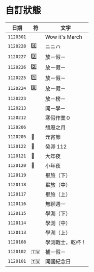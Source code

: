# 自訂狀態
日期 | 符 | 文字
--- | --- | ---
`1120301` | | Wow it's March
`1120228` | 4️⃣ | ニニハ
`1120227` | 3️⃣ | 放－假－
`1120226` | 2️⃣ | 放－假－
`1120225` | 1️⃣ | 放－假－
`1120224` | 0️⃣ | 放－假－
`1120223` | | 放－榜－
`1120213` | | 開－學－
`1120212` | | 寒假作業０
`1120206` | | 頹廢之月
`1120205` | 🏮 | 元宵節
`1120122` | 🐰 | 癸卯 112
`1120121` | 🏮 | 大年夜
`1120120` | 🏮 | 小年夜
`1120119` | | 畢旅（下）
`1120118` | | 畢旅（中）
`1120117` | | 畢旅（上）
`1120116` | | 無聊週一
`1120115` | | 學測（下）
`1120114` | | 學測（中）
`1120113` | | 學測（上）
`1120108` | | 學測戰士，乾杯！
`1120102` | 🇹🇼 | 補－假－
`1120101` | 🇹🇼 | 開國紀念日